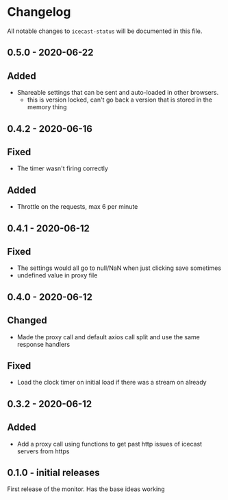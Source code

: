 # Changelog

All notable changes to `icecast-status` will be documented in this file.

## 0.5.0 - 2020-06-22
## Added
- Shareable settings that can be sent and auto-loaded in other browsers.
	- this is version locked, can't go back a version that is stored in the memory thing

## 0.4.2 - 2020-06-16
## Fixed
- The timer wasn't firing correctly

## Added
- Throttle on the requests, max 6 per minute

## 0.4.1 - 2020-06-12
## Fixed
- The settings would all go to null/NaN when just clicking save sometimes
- undefined value in proxy file

## 0.4.0 - 2020-06-12
## Changed
- Made the proxy call and default axios call split and use the same response handlers

## Fixed 
- Load the clock timer on initial load if there was a stream on already

## 0.3.2 - 2020-06-12
## Added
- Add a proxy call using functions to get past http issues of icecast servers from https

## 0.1.0 - initial releases

First release of the monitor. Has the base ideas working
